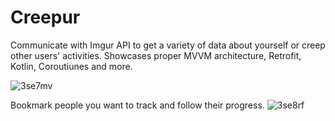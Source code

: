 # Creepur
Communicate with Imgur API to get a variety of data about yourself or creep other users' activities. Showcases proper MVVM architecture, Retrofit, Kotlin, Coroutiunes and more.

![3se7mv](https://user-images.githubusercontent.com/51105802/76584583-806ffa80-64b2-11ea-90d6-34dfaecae3df.gif)
 
Bookmark people you want to track and follow their progress.
![3se8rf](https://user-images.githubusercontent.com/51105802/76585065-caa5ab80-64b3-11ea-9f2c-f7f96ebfcebc.gif)
 
